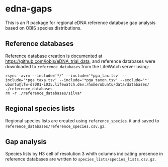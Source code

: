 # edna-gaps

This is an R package for regional eDNA reference database gap analysis based on OBIS species distributions.

## Reference databases

Reference database creation is documented at <https://github.com/iobis/eDNA_trial_data>, and reference databases were downloaded to `reference_databases` from the LifeWatch server using:

```
rsync -avrm --include='*/' --include='*pga_tax.tsv' --include='*pga_taxa.tsv' --include='*pga_taxon.tsv' --exclude='*' ubuntu@lfw-ds001-i035.lifewatch.dev:/home/ubuntu/data/databases/ ./reference_databases
rm -r ./reference_databases/silva*
```

## Regional species lists

Regional species lists are created using `reference_species.R` and saved to `reference_databases/reference_species.csv.gz`.

## Gap analysis

Species lists by H3 cell of resolution 3 whith columns indicating presence in reference databases are written to `species_lists/species_lists.csv.gz`.
